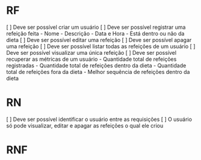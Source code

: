 # RF

[ ] Deve ser possível criar um usuário
[ ] Deve ser possível registrar uma refeição feita
    - Nome
    - Descrição
    - Data e Hora
    - Está dentro ou não da dieta
[ ] Deve ser possível editar uma refeição
[ ] Deve ser possível apagar uma refeição
[ ] Deve ser possível listar todas as refeições de um usuário
[ ] Deve ser possível visualizar uma única refeição
[ ] Deve ser possível recuperar as métricas de um usuário
    - Quantidade total de refeições registradas
    - Quantidade total de refeições dentro da dieta
    - Quantidade total de refeições fora da dieta
    - Melhor sequência de refeições dentro da dieta

# RN

[ ] Deve ser possível identificar o usuário entre as requisições
[ ] O usuário só pode visualizar, editar e apagar as refeições o qual ele criou

# RNF
